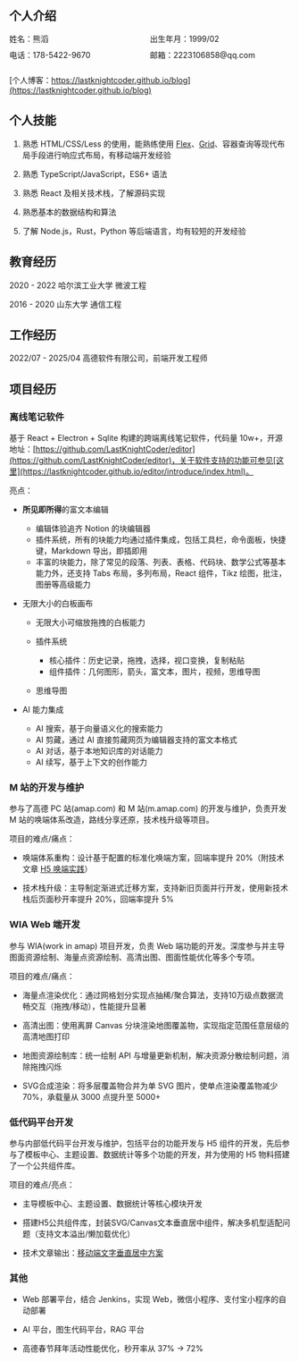## 个人介绍

<div style="display: flex; flex-wrap: wrap;">
  <p style="margin: 0 0 10px 0; line-height: 1.4; flex: 1;">姓名：熊滔</p>
  <p style="margin: 0 0 10px 0; line-height: 1.4; flex: 1;">出生年月：1999/02</p>
</div>
<div style="display: flex">
  <p style="margin: 0 0 10px 0; line-height: 1.4; flex: 1;">电话：178-5422-9670</p>
  <p style="margin: 0 0 10px 0; line-height: 1.4; flex: 1">邮箱：2223106858@qq.com</p>
</div>

[个人博客：https://lastknightcoder.github.io/blog](https://lastknightcoder.github.io/blog)

## 个人技能

1. 熟悉 HTML/CSS/Less 的使用，能熟练使用 [Flex](https://lastknightcoder.github.io/slides-flex/1)、[Grid](https://lastknightcoder.github.io/slides-grid/1)、容器查询等现代布局手段进行响应式布局，有移动端开发经验

2. 熟悉 TypeScript/JavaScript，ES6+ 语法

3. 熟悉 React 及相关技术栈，了解源码实现

4. 熟悉基本的数据结构和算法

5. 了解 Node.js，Rust，Python 等后端语言，均有较短的开发经验

## 教育经历

2020 - 2022 哈尔滨工业大学 微波工程

2016 - 2020 山东大学 通信工程

## 工作经历

2022/07 - 2025/04 高德软件有限公司，前端开发工程师

## 项目经历

### 离线笔记软件

基于 React + Electron + Sqlite 构建的跨端离线笔记软件，代码量 10w+，开源地址：[https://github.com/LastKnightCoder/editor](https://github.com/LastKnightCoder/editor)，关于软件支持的功能可参见[这里](https://lastknightcoder.github.io/editor/introduce/index.html)。

亮点：

- **所见即所得**的富文本编辑

  - 编辑体验追齐 Notion 的块编辑器
  - 插件系统，所有的块能力均通过插件集成，包括工具栏，命令面板，快捷键，Markdown 导出，即插即用
  - 丰富的块能力，除了常见的段落、列表、表格、代码块、数学公式等基本能力外，还支持 Tabs 布局，多列布局，React 组件，Tikz 绘图，批注，图册等高级能力

- 无限大小的白板画布

  - 无限大小可缩放拖拽的白板能力
  - 插件系统

    - 核心插件：历史记录，拖拽，选择，视口变换，复制粘贴
    - 组件插件：几何图形，箭头，富文本，图片，视频，思维导图

  - 思维导图

- AI 能力集成

  - AI 搜索，基于向量语义化的搜索能力
  - AI 剪藏，通过 AI 直接剪藏网页为编辑器支持的富文本格式
  - AI 对话，基于本地知识库的对话能力
  - AI 续写，基于上下文的创作能力

### M 站的开发与维护

参与了高德 PC 站(amap.com) 和 M 站(m.amap.com) 的开发与维护，负责开发 M 站的唤端体系改造，路线分享还原，技术栈升级等项目。

项目的难点/痛点：

- 唤端体系重构：设计基于配置的标准化唤端方案，回端率提升 20%（附技术文章 [H5 唤端实践](https://lastknightcoder.github.io/blog/h5-call-app)）

- 技术栈升级：主导制定渐进式迁移方案，支持新旧页面并行开发，使用新技术栈后页面秒开率提升 20%，回端率提升 5%

### WIA Web 端开发

参与 WIA(work in amap) 项目开发，负责 Web 端功能的开发。深度参与并主导图面资源绘制、海量点资源绘制、高清出图、图面性能优化等多个专项。

项目的难点/痛点：

- 海量点渲染优化：通过网格划分实现点抽稀/聚合算法，支持10万级点数据流畅交互（拖拽/移动），性能提升显著

- 高清出图：使用离屏 Canvas 分块渲染地图覆盖物，实现指定范围任意层级的高清地图打印

- 地图资源绘制库：统一绘制 API 与增量更新机制，解决资源分散绘制问题，消除拖拽闪烁

- SVG合成渲染：将多层覆盖物合并为单 SVG 图片，使单点渲染覆盖物减少 70%，承载量从 3000 点提升至 5000+

### 低代码平台开发

参与内部低代码平台开发与维护，包括平台的功能开发与 H5 组件的开发，先后参与了模板中心、主题设置、数据统计等多个功能的开发，并为使用的 H5 物料搭建了一个公共组件库。

项目的难点/亮点：

- 主导模板中心、主题设置、数据统计等核心模块开发

- 搭建H5公共组件库，封装SVG/Canvas文本垂直居中组件，解决多机型适配问题（支持文本溢出/懒加载优化）

- 技术文章输出：[移动端文字垂直居中方案](https://lastknightcoder.github.io/blog/mobile-text-middle)

### 其他

- Web 部署平台，结合 Jenkins，实现 Web，微信小程序、支付宝小程序的自动部署

- AI 平台，图生代码平台，RAG 平台

- 高德春节拜年活动性能优化，秒开率从 37% -> 72%
